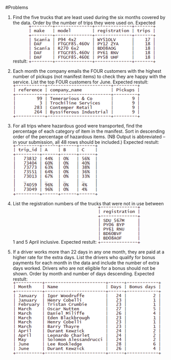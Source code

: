 #Problems

1) Find the five trucks that are least used during the six months covered by the data. Order by the number of trips they were used on.
   Expected restult:
   ![plot](../img/problem1.png)
   
2) Each month the company emails the FOUR customers with the highest number of pickups (not manifest items) to check they are happy with the service. List the top FOUR customers for June.
   Expected restult:
   ![plot](../img/problem2.png)
   
3) For all trips where hazardous good were transported, find the percentage of each category of item in the manifest. Sort in descending order of the percentage of hazardous items. (NB Output is abbreviated – in your submission, all 48 rows should be included.)
   Expected restult:
   ![plot](../img/problem3.png)
   
4) List the registration numbers of the trucks that were not in use between 1 and 5 April inclusive.
   Expected restult:
   ![plot](../img/problem4.png)
   
5) If a driver works more than 22 days in any one month, they are paid at a higher rate for the extra days. List the drivers who qualify for bonus payments for each month in the data and include the number of extra days worked. Drivers who are not eligible for a bonus should not be shown. Order by month and number of days descending.
   Expected restult:
   ![plot](../img/problem5.png)
